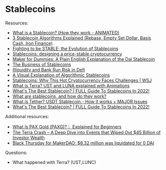 # Stablecoins

Resources:

* [What is a Stablecoin? (How they work - ANIMATED)](https://www.youtube.com/watch?v=pGzfexGmuVw)
* [3 Stablecoin Algorithms Explained (Rebase, Empty Set Dollar, Basis Cash, Iron Finance)](https://www.youtube.com/watch?v=S7-rfvpEpJs)
* [Fighting to be STABLE: the Evolution of Stablecoins](https://medium.com/dragonfly-research/fighting-to-be-stable-the-evolution-of-stablecoins-aca81fb432f9)
* [Stablecoins: designing a price-stable cryptocurrency](https://haseebq.com/stablecoins-designing-a-price-stable-cryptocurrency/)
* [Maker for Dummies: A Plain English Explanation of the Dai Stablecoin](https://medium.com/cryptolinks/maker-for-dummies-a-plain-english-explanation-of-the-dai-stablecoin-e4481d79b90)
* [The Business of Stablecoins](https://medium.com/blockchain-capital-blog/business-models-behind-stablecoins-cae801533798)
* [Illiquidity and Bank Run Risk in Defi](https://medium.com/alethio/overlooked-risk-illiquidity-and-bank-runs-on-compound-finance-5d6fc3922d0d)
* [A Visual Explanation of Algorithmic Stablecoins](https://medium.com/dragonfly-research/a-visual-explanation-of-algorithmic-stablecoins-9a0c1f0f51a0)
* [Stablecoins: Why This Hot Cryptocurrency Faces Challenges | WSJ](https://www.youtube.com/watch?v=GEvxWQmloLw)
* [What is Terra? UST and LUNA explained with Animations](https://www.youtube.com/watch?v=U9lrH0loAns&t=86s)
* [What's The Best Stablecoin? | FULL Guide To Stablecoins In 2022!](https://www.youtube.com/watch?v=pfIq8aRNVZc)
* [What are stablecoins, and how do they work?](https://www.youtube.com/watch?v=fdPmjHtQ5aM)
* [What is Tether? USDT Stablecoin - How it works + MAJOR Issues](https://www.youtube.com/watch?v=cK8bAA6H5PY)
* [What's The Best Stablecoin? | FULL Guide To Stablecoins In 2022!](https://www.youtube.com/watch?v=pfIq8aRNVZc)


Additional resources:

* [What Is PAX Gold (PAXG)?｜ Explained for Beginners](https://www.youtube.com/watch?v=Ocvz97jG2RY)
* [The Terra Crash – A Deep Dive into Events that Wiped Out $45 Billion of Investor Wealth](https://finnick.club/2022/06/09/the-terra-crash-a-deep-dive-into-events-that-wiped-out-45-billion-of-investor-wealth/)
* [Black Thursday for MakerDAO: $8.32 million was liquidated for 0 DAI](https://medium.com/@whiterabbit_hq/black-thursday-for-makerdao-8-32-million-was-liquidated-for-0-dai-36b83cac56b6)

Questions:
* What happened with Terra? (UST,LUNC)
